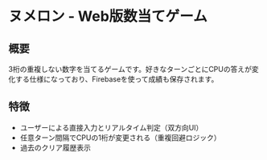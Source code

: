 # ヌメロン - Web版数当てゲーム

## 概要
3桁の重複しない数字を当てるゲームです。好きなターンごとにCPUの答えが変化する仕様になっており、Firebaseを使って成績も保存されます。

## 特徴
- ユーザーによる直接入力とリアルタイム判定（双方向UI）
- 任意ターン間隔でCPUの1桁が変更される（重複回避ロジック）
- 過去のクリア履歴表示


